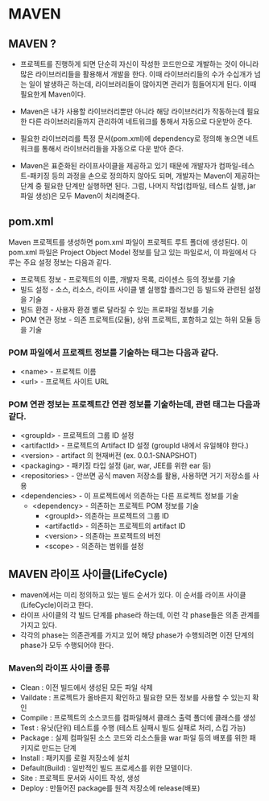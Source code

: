 # MAVEN
## MAVEN ?

- 프로젝트를 진행하게 되면 단순히 자신이 작성한 코드만으로 개발하는 것이 아니라 많은 라이브러리들을 활용해서 개발을 한다. 이때 라이브러리들의 수가 수십개가 넘는 일이 발생하곤 하는데, 라이브러리들이 많아지면 관리가 힘들어지게 된다. 이때 필요한게 Maven이다.

- Maven은 내가 사용할 라이브러리뿐만 아니라 해당 라이브러리가 작동하는데 필요한 다른 라이브러리들까지 관리하여 네트워크를 통해서 자동으로 다운받아 준다.

- 필요한 라이브러리를 특정 문서(pom.xml)에 dependency로 정의해 놓으면 네트워크를 통해서 라이브러리들을 자동으로 다운 받아 준다.

- Maven은 표준화된 라이프사이클을 제공하고 있기 때문에 개발자가 컴파일-테스트-패키징 등의 과정을 손으로 정의하지 않아도 되며, 개발자는 Maven이 제공하는 단계 중 필요한 단계만 실행하면 된다. 그럼, 나머지 작업(컴파일, 테스트 실행, jar 파일 생성)은 모두 Maven이 처리해준다.

## pom.xml

Maven 프로젝트를 생성하면 pom.xml 파일이 프로젝트 루트 폴더에 생성된다. 이 pom.xml 파일은 Project Object Model 정보를 담고 있는 파일로서, 이 파일에서 다루는 주요 설정 정보는 다음과 같다.

* 프로젝트 정보 - 프로젝트의 이름, 개발자 목록, 라이센스 등의 정보를 기술
* 빌드 설정 - 소스, 리소스, 라이프 사이클 별 실행할 플러그인 등 빌드와 관련된 설정을 기술
* 빌드 환경 - 사용자 환경 별로 달라질 수 있는 프로파일 정보를 기술
* POM 연관 정보 - 의존 프로젝트(모듈), 상위 프로젝트, 포함하고 있는 하위 모듈 등을 기술


 ### POM 파일에서 프로젝트 정보를 기술하는 태그는 다음과 같다.

- &lt;name&gt; - 프로젝트 이름
- &lt;url&gt; - 프로젝트 사이트 URL

### POM 연관 정보는 프로젝트간 연관 정보를 기술하는데, 관련 태그는 다음과 같다.

- &lt;groupId&gt; - 프로젝트의 그룹 ID 설정
- &lt;artifactId&gt; - 프로젝트의 Artifact ID 설정 (groupId 내에서 유일해야 한다.) 
- &lt;version&gt; - artifact 의 현재버전 (ex. 0.0.1-SNAPSHOT) 
- &lt;packaging&gt; - 패키징 타입 설정 (jar, war, JEE를 위한 ear 등) 
- &lt;repositories&gt; - 안쓰면 공식 maven 저장소를 활용, 사용하면 거기 저장소를 사용 
- &lt;dependencies&gt; - 이 프로젝트에서 의존하는 다른 프로젝트 정보를 기술 
  - &lt;dependency&gt; - 의존하는 프로젝트 POM 정보를 기술 
    - &lt;groupId&gt;- 의존하는 프로젝트의 그룹 ID 
    - &lt;artifactId&gt; - 의존하는 프로젝트의 artifact ID 
    - &lt;version&gt; - 의존하는 프로젝트의 버전 
    - &lt;scope&gt; - 의존하는 범위를 설정 



## MAVEN 라이프 사이클(LifeCycle)
- maven에서는 미리 정의하고 있는 빌드 순서가 있다. 이 순서를 라이프 사이클(LifeCycle)이라고 한다.
- 라이프 사이클의 각 빌드 단계를 phase라 하는데, 이런 각 phase들은 의존 관계를 가지고 있다.
- 각각의 phase는 의존관계를 가지고 있어 해당 phase가 수행되려면 이전 단계의 phase가 모두 수행되어야 한다.

###  Maven의 라이프 사이클 종류
- Clean : 이전 빌드에서 생성된 모든 파일 삭제
- Vaildate : 프로젝트가 올바른지 확인하고 필요한 모든 정보를 사용할 수 있는지 확인
- Compile : 프로젝트의 소스코드를 컴파일해서 클래스 출력 폴더에 클래스를 생성
- Test : 유닛(단위) 테스트를 수행 (테스트 실패시 빌드 실패로 처리, 스킵 가능)
- Package : 실제 컴파일된 소스 코드와 리소스들을 war 파일 등의 배포를 위한 패키지로 만드는 단계
- Install : 패키지를 로컬 저장소에 설치
- Default(Build) : 일반적인 빌드 프로세스를 위한 모델이다.
- Site : 프로젝트 문서와 사이트 작성, 생성
- Deploy : 만들어진 package를 원격 저장소에 release(배포) 

